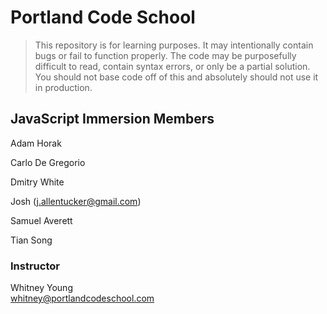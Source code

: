 # Portland Code School

> This repository is for learning purposes. It may intentionally contain bugs or
fail to function properly. The code may be purposefully difficult to read,
contain syntax errors, or only be a partial solution. You should not base code
off of this and absolutely should not use it in production.

## JavaScript Immersion Members

Adam Horak

Carlo De Gregorio

Dmitry White

Josh (j.allentucker@gmail.com)

Samuel Averett

Tian Song

### Instructor

Whitney Young  
whitney@portlandcodeschool.com


